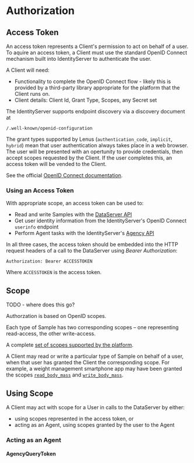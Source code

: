 # Authorization

## Access Token

An access token represents a Client's permission to act on behalf of a user. To aquire an access token, a Client must use the standard OpenID Connect mechanism built into IdentityServer to authenticate the user.

A Client will need:

* Functionality to complete the OpenID Connect flow - likely this is provided by a third-party library appropriate for the platform that the Client runs on.
* Client details: Client Id, Grant Type, Scopes, any Secret set

The IdentityServer supports endpoint discovery via a discovery document at 

```
/.well-known/openid-configuration
```

The grant types supported by Lenus (`authentication_code`, `implicit`, `hybrid`) mean that user authentication always takes place in a web browser. The user will be presented with an opertunity to provide credentials, then accept scopes requested by the Client. If the user completes this, an access token will be vended to the Client.

See the official [OpenID Connect documentation](http://openid.net/connect/).

### Using an Access Token

With appropriate scope, an access token can be used to:

* Read and write Samples with the [DataServer API](dataserver/index.md)
* Get user identity information from the IdentityServer's OpenID Connect `userinfo` endpoint
* Perform Agent tasks with the IdentityServer's [Agency API](agency/index.md)

In all three cases, the access token should be embedded into the HTTP request headers of a call to the DataServer using _Bearer Authorization_:

```
Authorization: Bearer ACCESSTOKEN
```

Where `ACCESSTOKEN` is the access token.

## Scope

TODO - where does this go?

Authorzation is based on OpenID scopes.

Each type of Sample has two corresponding scopes – one representing read-access, the other write-access.

A complete [set of scopes supported by the platform](TODO).

A Client may read or write a particular type of Sample on behalf of a user, when that user has granted the Client the corresponding scope. For example, a weight management smartphone app may have been granted the scopes [`read_body_mass`](TODO) and [`write_body_mass`](TODO).

## Using Scope

A Client may act with scope for a User in calls to the DataServer by either:

- using scopes represented in the access token, or
- acting as an Agent, using scopes granted by the user to the Agent

### Acting as an Agent



#### AgencyQueryToken


